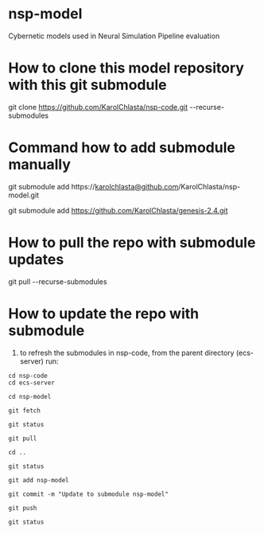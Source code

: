 nsp-model
=========
Cybernetic models used in Neural Simulation Pipeline evaluation

# How to clone this model repository with this git submodule
git clone https://github.com/KarolChlasta/nsp-code.git --recurse-submodules

# Command how to add submodule manually
git submodule add https://karolchlasta@github.com/KarolChlasta/nsp-model.git

git submodule add https://github.com/KarolChlasta/genesis-2.4.git

# How to pull the repo with submodule updates
git pull --recurse-submodules
# How to update the repo with submodule

1) to refresh the submodules in nsp-code, from the parent directory (ecs-server) run:
```
cd nsp-code
cd ecs-server

cd nsp-model

git fetch

git status

git pull

cd ..

git status

git add nsp-model

git commit -m "Update to submodule nsp-model"

git push

git status
```
